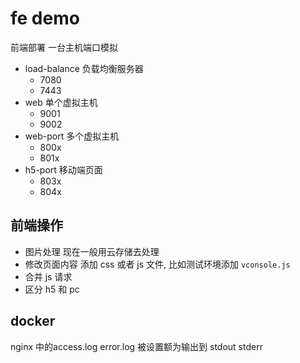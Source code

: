 # fe demo

前端部署 一台主机端口模拟

- load-balance 负载均衡服务器
  - 7080
  - 7443
- web      单个虚拟主机
  - 9001
  - 9002
- web-port 多个虚拟主机
  - 800x
  - 801x
- h5-port 移动端页面
  - 803x
  - 804x

## 前端操作

- 图片处理 现在一般用云存储去处理
- 修改页面内容 添加 css 或者 js 文件, 比如测试环境添加 `vconsole.js`
- 合并 js 请求
- 区分 h5 和 pc

## docker

nginx 中的access.log error.log 被设置额为输出到 stdout stderr
